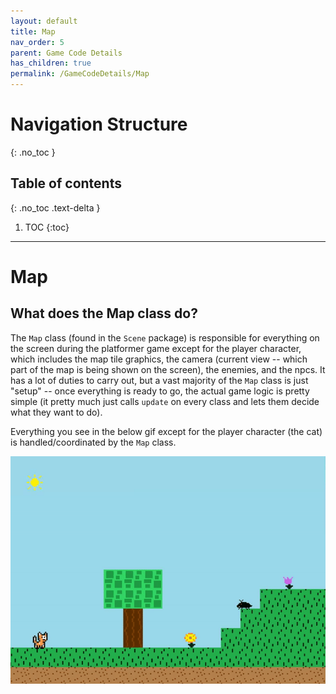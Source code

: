 ```yaml
---
layout: default
title: Map
nav_order: 5
parent: Game Code Details
has_children: true
permalink: /GameCodeDetails/Map
---
```


# Navigation Structure
{: .no_toc }

## Table of contents
{: .no_toc .text-delta }

1. TOC
{:toc}

---

# Map

## What does the Map class do?

The `Map` class (found in the `Scene` package) is responsible for everything on the screen during the platformer game except for the player character, which includes the map tile graphics,
the camera (current view -- which part of the map is being shown on the screen), the enemies, and the npcs. It has a lot of duties to carry out,
but a vast majority of the `Map` class is just "setup" -- once everything is ready to go, the actual game logic is pretty simple (it pretty much just calls `update` on every class and
lets them decide what they want to do).

Everything you see in the below gif except for the player character (the cat) is handled/coordinated by the `Map` class.

![game-screen-1.gif](../../assets/images/playing-level.gif)
